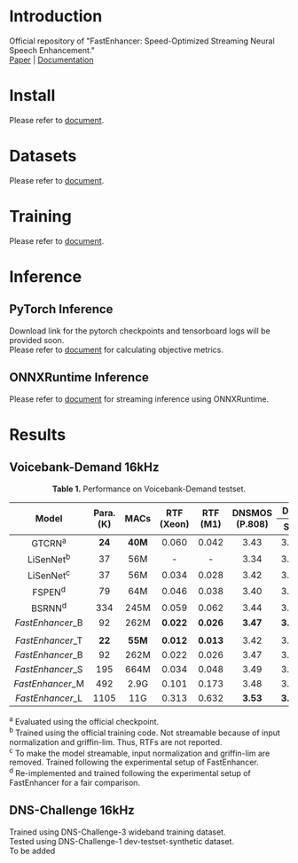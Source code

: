 # Introduction
Official repository of "FastEnhancer: Speed-Optimized Streaming Neural Speech Enhancement."  
[Paper]() | [Documentation](https://aask1357.github.io/fastenhancer/)
# Install
Please refer to [document](https://aask1357.github.io/fastenhancer/installation).

# Datasets
Please refer to [document](https://aask1357.github.io/fastenhancer/dataset).

# Training
Please refer to [document](https://aask1357.github.io/fastenhancer/train).

# Inference
## PyTorch Inference
Download link for the pytorch checkpoints and tensorboard logs will be provided soon.  
Please refer to [document](https://aask1357.github.io/fastenhancer/metrics) for calculating objective metrics.  
## ONNXRuntime Inference
Please refer to [document](https://aask1357.github.io/fastenhancer/onnx) for streaming inference using ONNXRuntime. 

# Results
## Voicebank-Demand 16kHz

<p align="center"><b>Table 1.</b> Performance on Voicebank-Demand testset.</p>
<table>
  <thead>
    <tr>
      <th rowspan="2">Model</th>
      <th rowspan="2">Para.<br>(K)</th>
      <th rowspan="2">MACs</th>
      <th rowspan="2">RTF<br>(Xeon)</th>
      <th rowspan="2">RTF<br>(M1)</th>
      <th rowspan="2">DNSMOS<br>(P.808)</th>
      <th colspan="3">DNSMOS (P.835)</th>
      <th rowspan="2">SCOREQ</th>
      <th rowspan="2">SISDR</th>
      <th rowspan="2">PESQ</th>
      <th rowspan="2">STOI</th>
      <th rowspan="2">ESTOI</th>
      <th rowspan="2">WER</th>
    </tr>
    <tr>
      <th>SIG</th>
      <th>BAK</th>
      <th>OVL</th>
    </tr>
  </thead>
  <tbody align=center>
    <tr>
      <td>GTCRN<sup>a</sup></td>
      <td><strong>24</strong></td>
      <td><strong>40M</strong></td>
      <td>0.060</td>
      <td>0.042</td>
      <td>3.43</td>
      <td>3.36</td>
      <td>4.02</td>
      <td>3.08</td>
      <td>0.330</td>
      <td>18.8</td>
      <td>2.87</td>
      <td>0.940</td>
      <td>0.848</td>
      <td>3.6</td>
    </tr>
    <tr>
      <td>LiSenNet<sup>b</sup></td>
      <td>37</td>
      <td>56M</td>
      <td>-</td>
      <td>-</td>
      <td>3.34</td>
      <td>3.30</td>
      <td>3.90</td>
      <td>2.98</td>
      <td>0.425</td>
      <td>13.5</td>
      <td>3.08</td>
      <td>0.938</td>
      <td>0.842</td>
      <td>3.7</td>
    </tr>
    <tr>
      <td>LiSenNet<sup>c</sup></td>
      <td>37</td>
      <td>56M</td>
      <td>0.034</td>
      <td>0.028</td>
      <td>3.42</td>
      <td>3.34</td>
      <td><strong>4.03</strong></td>
      <td>3.07</td>
      <td>0.335</td>
      <td>18.5</td>
      <td>2.98</td>
      <td>0.941</td>
      <td>0.851</td>
      <td>3.4</td>
    </tr>
    <tr>
      <td>FSPEN<sup>d</sup></td>
      <td>79</td>
      <td>64M</td>
      <td>0.046</td>
      <td>0.038</td>
      <td>3.40</td>
      <td>3.33</td>
      <td>4.00</td>
      <td>3.05</td>
      <td>0.324</td>
      <td>18.4</td>
      <td>3.00</td>
      <td>0.942</td>
      <td>0.850</td>
      <td>3.6</td>
    </tr>
    <tr>
      <td>BSRNN<sup>d</sup></td>
      <td>334</td>
      <td>245M</td>
      <td>0.059</td>
      <td>0.062</td>
      <td>3.44</td>
      <td>3.36</td>
      <td>4.00</td>
      <td>3.07</td>
      <td>0.303</td>
      <td>18.9</td>
      <td>3.06</td>
      <td>0.942</td>
      <td>0.855</td>
      <td>3.4</td>
    </tr>
    <tr>
      <td><i>FastEnhancer</i>_B</td>
      <td>92</td>
      <td>262M</td>
      <td><strong>0.022</strong></td>
      <td><strong>0.026</strong></td>
      <td><strong>3.47</strong></td>
      <td><strong>3.38</strong></td>
      <td>4.02</td>
      <td><strong>3.10</strong></td>
      <td><strong>0.285</strong></td>
      <td><strong>19.0</strong></td>
      <td><strong>3.13</strong></td>
      <td><strong>0.945</strong></td>
      <td><strong>0.861</strong></td>
      <td><strong>3.2</strong></td>
    </tr>
    <tr><td colspan=15></td></tr>
    <tr>
      <td><i>FastEnhancer</i>_T</td>
      <td><strong>22</strong></td>
      <td><strong>55M</strong></td>
      <td><strong>0.012</strong></td>
      <td><strong>0.013</strong></td>
      <td>3.42</td>
      <td>3.34</td>
      <td>4.01</td>
      <td>3.06</td>
      <td>0.334</td>
      <td>18.6</td>
      <td>2.99</td>
      <td>0.940</td>
      <td>0.850</td>
      <td>3.6</td>
    </tr>
    <tr>
      <td><i>FastEnhancer</i>_B</td>
      <td>92</td>
      <td>262M</td>
      <td>0.022</td>
      <td>0.026</td>
      <td>3.47</td>
      <td>3.38</td>
      <td>4.02</td>
      <td>3.10</td>
      <td>0.285</td>
      <td>19.0</td>
      <td>3.13</td>
      <td>0.945</td>
      <td>0.861</td>
      <td>3.2</td>
    </tr>
    <tr>
      <td><i>FastEnhancer</i>_S</td>
      <td>195</td>
      <td>664M</td>
      <td>0.034</td>
      <td>0.048</td>
      <td>3.49</td>
      <td>3.40</td>
      <td>4.03</td>
      <td>3.12</td>
      <td>0.265</td>
      <td>19.2</td>
      <td>3.19</td>
      <td>0.947</td>
      <td>0.866</td>
      <td>3.2</td>
    </tr>
    <tr>
      <td><i>FastEnhancer</i>_M</td>
      <td>492</td>
      <td>2.9G</td>
      <td>0.101</td>
      <td>0.173</td>
      <td>3.48</td>
      <td>3.39</td>
      <td>4.02</td>
      <td>3.11</td>
      <td>0.243</td>
      <td>19.4</td>
      <td>3.24</td>
      <td>0.950</td>
      <td>0.873</td>
      <td><strong>2.8</strong>
    </tr>
    <tr>
      <td><i>FastEnhancer</i>_L</td>
      <td>1105</td>
      <td>11G</td>
      <td>0.313</td>
      <td>0.632</td>
      <td><strong>3.53</strong></td>
      <td><strong>3.44</strong></td>
      <td><strong>4.04</strong></td>
      <td><strong>3.16</strong></td>
      <td><strong>0.239</strong></td>
      <td><strong>19.6</strong></td>
      <td><strong>3.26</strong></td>
      <td><strong>0.952</strong></td>
      <td><strong>0.877</strong></td>
      <td>3.1</td>
    </tr>
  </tbody>
</table>
<p><sup>a</sup> Evaluated using the official checkpoint.<br>
<sup>b</sup> Trained using the official training code. Not streamable because of input normalization and griffin-lim. Thus, RTFs are not reported.<br>
<sup>c</sup> To make the model streamable, input normalization and griffin-lim are removed. Trained following the experimental setup of FastEnhancer.<br>
<sup>d</sup> Re-implemented and trained following the experimental setup of FastEnhancer for a fair comparison.</p>

## DNS-Challenge 16kHz
Trained using DNS-Challenge-3 wideband training dataset.  
Tested using DNS-Challenge-1 dev-testset-synthetic dataset.  
To be added
